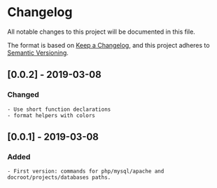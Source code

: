 # Changelog
All notable changes to this project will be documented in this file.

The format is based on [Keep a Changelog](https://keepachangelog.com/en/1.0.0/),
and this project adheres to [Semantic Versioning](https://semver.org/spec/v2.0.0.html).

## [0.0.2] - 2019-03-08
### Changed
    - Use short function declarations
    - format helpers with colors

## [0.0.1] - 2019-03-08
### Added
    - First version: commands for php/mysql/apache and docroot/projects/databases paths.
